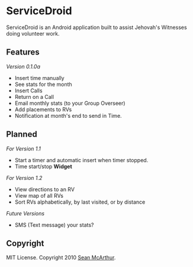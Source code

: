 ServiceDroid
==================

ServiceDroid is an Android application built to assist Jehovah's Witnesses doing volunteer work.

Features
-------
_Version 0.1.0a_

* Insert time manually
* See stats for the month
* Insert Calls
* Return on a Call
* Email monthly stats (to your Group Overseer)
* Add placements to RVs
* Notification at month's end to send in Time.

Planned
-------

_For Version 1.1_

* Start a timer and automatic insert when timer stopped.
* Time start/stop __Widget__

_For Version 1.2_

* View directions to an RV
* View map of all RVs
* Sort RVs alphabetically, by last visited, or by distance

_Future Versions_

* SMS (Text message) your stats?


Copyright
---------

MIT License. Copyright 2010 [Sean McArthur](http://seanmonstar.com).